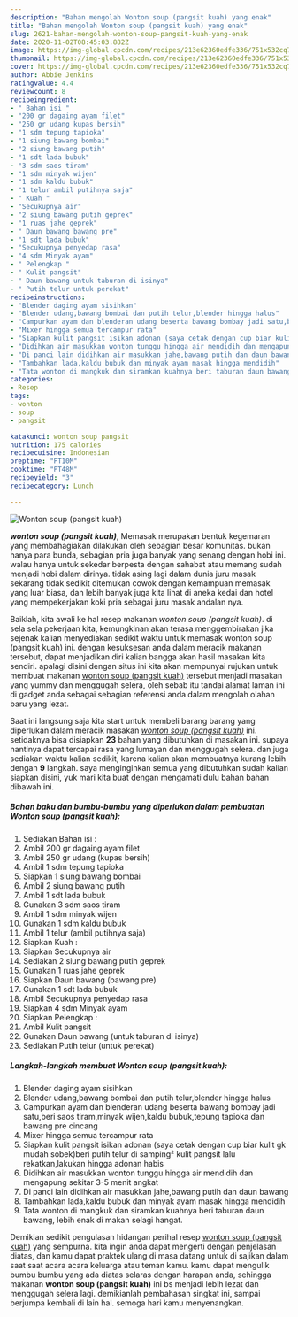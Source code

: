 ```yaml
---
description: "Bahan mengolah Wonton soup (pangsit kuah) yang enak"
title: "Bahan mengolah Wonton soup (pangsit kuah) yang enak"
slug: 2621-bahan-mengolah-wonton-soup-pangsit-kuah-yang-enak
date: 2020-11-02T08:45:03.882Z
image: https://img-global.cpcdn.com/recipes/213e62360edfe336/751x532cq70/wonton-soup-pangsit-kuah-foto-resep-utama.jpg
thumbnail: https://img-global.cpcdn.com/recipes/213e62360edfe336/751x532cq70/wonton-soup-pangsit-kuah-foto-resep-utama.jpg
cover: https://img-global.cpcdn.com/recipes/213e62360edfe336/751x532cq70/wonton-soup-pangsit-kuah-foto-resep-utama.jpg
author: Abbie Jenkins
ratingvalue: 4.4
reviewcount: 8
recipeingredient:
- " Bahan isi "
- "200 gr dagaing ayam filet"
- "250 gr udang kupas bersih"
- "1 sdm tepung tapioka"
- "1 siung bawang bombai"
- "2 siung bawang putih"
- "1 sdt lada bubuk"
- "3 sdm saos tiram"
- "1 sdm minyak wijen"
- "1 sdm kaldu bubuk"
- "1 telur ambil putihnya saja"
- " Kuah "
- "Secukupnya air"
- "2 siung bawang putih geprek"
- "1 ruas jahe geprek"
- " Daun bawang bawang pre"
- "1 sdt lada bubuk"
- "Secukupnya penyedap rasa"
- "4 sdm Minyak ayam"
- " Pelengkap "
- " Kulit pangsit"
- " Daun bawang untuk taburan di isinya"
- " Putih telur untuk perekat"
recipeinstructions:
- "Blender daging ayam sisihkan"
- "Blender udang,bawang bombai dan putih telur,blender hingga halus"
- "Campurkan ayam dan blenderan udang beserta bawang bombay jadi satu,beri saos tiram,minyak wijen,kaldu bubuk,tepung tapioka dan bawang pre cincang"
- "Mixer hingga semua tercampur rata"
- "Siapkan kulit pangsit isikan adonan (saya cetak dengan cup biar kulit gk mudah sobek)beri putih telur di samping² kulit pangsit lalu rekatkan,lakukan hingga adonan habis"
- "Didihkan air masukkan wonton tunggu hingga air mendidih dan mengapung sekitar 3-5 menit angkat"
- "Di panci lain didihkan air masukkan jahe,bawang putih dan daun bawang"
- "Tambahkan lada,kaldu bubuk dan minyak ayam masak hingga mendidih"
- "Tata wonton di mangkuk dan siramkan kuahnya beri taburan daun bawang, lebih enak di makan selagi hangat."
categories:
- Resep
tags:
- wonton
- soup
- pangsit

katakunci: wonton soup pangsit 
nutrition: 175 calories
recipecuisine: Indonesian
preptime: "PT10M"
cooktime: "PT48M"
recipeyield: "3"
recipecategory: Lunch

---
```



![Wonton soup (pangsit kuah)](https://img-global.cpcdn.com/recipes/213e62360edfe336/751x532cq70/wonton-soup-pangsit-kuah-foto-resep-utama.jpg)

<b><i>wonton soup (pangsit kuah)</i></b>, Memasak merupakan bentuk kegemaran yang membahagiakan dilakukan oleh sebagian besar komunitas. bukan hanya para bunda, sebagian pria juga banyak yang senang dengan hobi ini. walau hanya untuk sekedar berpesta dengan sahabat atau memang sudah menjadi hobi dalam dirinya. tidak asing lagi dalam dunia juru masak sekarang tidak sedikit ditemukan cowok dengan kemampuan memasak yang luar biasa, dan lebih banyak juga kita lihat di aneka kedai dan hotel yang mempekerjakan koki pria sebagai juru masak andalan nya.

Baiklah, kita awali ke hal resep makanan <i>wonton soup (pangsit kuah)</i>. di sela sela pekerjaan kita, kemungkinan akan terasa menggembirakan jika sejenak kalian menyediakan sedikit waktu untuk memasak wonton soup (pangsit kuah) ini. dengan kesuksesan anda dalam meracik makanan tersebut, dapat menjadikan diri kalian bangga akan hasil masakan kita sendiri. apalagi disini dengan situs ini kita akan mempunyai rujukan untuk membuat makanan <u>wonton soup (pangsit kuah)</u> tersebut menjadi masakan yang yummy dan menggugah selera, oleh sebab itu tandai alamat laman ini di gadget anda sebagai sebagian referensi anda dalam mengolah olahan baru yang lezat.




Saat ini langsung saja kita start untuk membeli barang barang yang diperlukan dalam meracik masakan <u><i>wonton soup (pangsit kuah)</i></u> ini. setidaknya bisa disiapkan <b>23</b> bahan yang dibutuhkan di masakan ini. supaya nantinya dapat tercapai rasa yang lumayan dan menggugah selera. dan juga sediakan waktu kalian sedikit, karena kalian akan membuatnya kurang lebih dengan <b>9</b> langkah. saya menginginkan semua yang dibutuhkan sudah kalian siapkan disini, yuk mari kita buat dengan mengamati dulu bahan bahan dibawah ini.

<!--inarticleads1-->

##### Bahan baku dan bumbu-bumbu yang diperlukan dalam pembuatan Wonton soup (pangsit kuah):

1. Sediakan  Bahan isi :
1. Ambil 200 gr dagaing ayam filet
1. Ambil 250 gr udang (kupas bersih)
1. Ambil 1 sdm tepung tapioka
1. Siapkan 1 siung bawang bombai
1. Ambil 2 siung bawang putih
1. Ambil 1 sdt lada bubuk
1. Gunakan 3 sdm saos tiram
1. Ambil 1 sdm minyak wijen
1. Gunakan 1 sdm kaldu bubuk
1. Ambil 1 telur (ambil putihnya saja)
1. Siapkan  Kuah :
1. Siapkan Secukupnya air
1. Sediakan 2 siung bawang putih geprek
1. Gunakan 1 ruas jahe geprek
1. Siapkan  Daun bawang (bawang pre)
1. Gunakan 1 sdt lada bubuk
1. Ambil Secukupnya penyedap rasa
1. Siapkan 4 sdm Minyak ayam
1. Siapkan  Pelengkap :
1. Ambil  Kulit pangsit
1. Gunakan  Daun bawang (untuk taburan di isinya)
1. Sediakan  Putih telur (untuk perekat)




<!--inarticleads2-->

##### Langkah-langkah membuat Wonton soup (pangsit kuah):

1. Blender daging ayam sisihkan
1. Blender udang,bawang bombai dan putih telur,blender hingga halus
1. Campurkan ayam dan blenderan udang beserta bawang bombay jadi satu,beri saos tiram,minyak wijen,kaldu bubuk,tepung tapioka dan bawang pre cincang
1. Mixer hingga semua tercampur rata
1. Siapkan kulit pangsit isikan adonan (saya cetak dengan cup biar kulit gk mudah sobek)beri putih telur di samping² kulit pangsit lalu rekatkan,lakukan hingga adonan habis
1. Didihkan air masukkan wonton tunggu hingga air mendidih dan mengapung sekitar 3-5 menit angkat
1. Di panci lain didihkan air masukkan jahe,bawang putih dan daun bawang
1. Tambahkan lada,kaldu bubuk dan minyak ayam masak hingga mendidih
1. Tata wonton di mangkuk dan siramkan kuahnya beri taburan daun bawang, lebih enak di makan selagi hangat.




Demikian sedikit pengulasan hidangan perihal resep <u>wonton soup (pangsit kuah)</u> yang sempurna. kita ingin anda dapat mengerti dengan penjelasan diatas, dan kamu dapat praktek ulang di masa datang untuk di sajikan dalam saat saat acara acara keluarga atau teman kamu. kamu dapat mengulik bumbu bumbu yang ada diatas selaras dengan harapan anda, sehingga makanan <b>wonton soup (pangsit kuah)</b> ini bs menjadi lebih lezat dan menggugah selera lagi. demikianlah pembahasan singkat ini, sampai berjumpa kembali di lain hal. semoga hari kamu menyenangkan.
